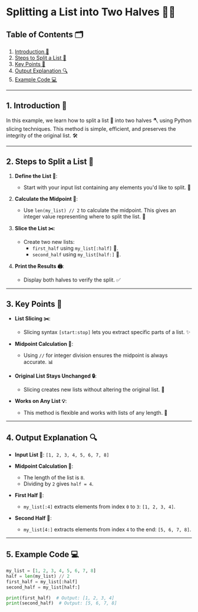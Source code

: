 # Splitting a List into Two Halves 📃✨

## Table of Contents 🗂️
1. [Introduction 📘](#1-introduction-📘)  
2. [Steps to Split a List 🚀](#2-steps-to-split-a-list-🚀)  
3. [Key Points 🌟](#3-key-points-🌟)  
4. [Output Explanation 🔍](#4-output-explanation-🔍)  
5. [Example Code 💻](#5-example-code-💻)  

---

## 1. Introduction 📘
In this example, we learn how to split a list 📝 into two halves 🪓 using Python slicing techniques. This method is simple, efficient, and preserves the integrity of the original list. 🛠️

---

## 2. Steps to Split a List 🚀

1. **Define the List 📝**:
   - Start with your input list containing any elements you'd like to split. 🎯

2. **Calculate the Midpoint 📐**:
   - Use `len(my_list) // 2` to calculate the midpoint. This gives an integer value representing where to split the list. 🧮

3. **Slice the List ✂️**:
   - Create two new lists:
     - `first_half` using `my_list[:half]` 🥇.
     - `second_half` using `my_list[half:]` 🥈.

4. **Print the Results 🖨️**:
   - Display both halves to verify the split. ✅

---

## 3. Key Points 🌟

- **List Slicing ✂️**:
  - Slicing syntax `[start:stop]` lets you extract specific parts of a list. ✨

- **Midpoint Calculation 📐**:
  - Using `//` for integer division ensures the midpoint is always accurate. 📊

- **Original List Stays Unchanged 🔒**:
  - Slicing creates new lists without altering the original list. 🔄

- **Works on Any List 💡**:
  - This method is flexible and works with lists of any length. 📏

---

## 4. Output Explanation 🔍

- **Input List 📝**: `[1, 2, 3, 4, 5, 6, 7, 8]`  
- **Midpoint Calculation 📐**:
  - The length of the list is `8`.  
  - Dividing by `2` gives `half = 4`.  

- **First Half 🥇**:
  - `my_list[:4]` extracts elements from index `0` to `3`: `[1, 2, 3, 4]`.  

- **Second Half 🥈**:
  - `my_list[4:]` extracts elements from index `4` to the end: `[5, 6, 7, 8]`.  

---

## 5. Example Code 💻
```python
my_list = [1, 2, 3, 4, 5, 6, 7, 8]
half = len(my_list) // 2
first_half = my_list[:half]
second_half = my_list[half:]

print(first_half)  # Output: [1, 2, 3, 4]
print(second_half)  # Output: [5, 6, 7, 8]

